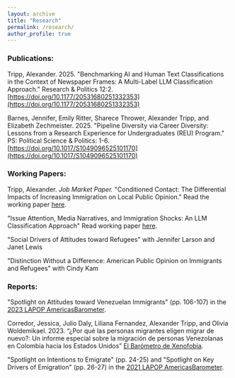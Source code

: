 ```yaml
---
layout: archive
title: "Research"
permalink: /research/
author_profile: true
---
```


### Publications: 

Tripp, Alexander. 2025. "Benchmarking AI and Human Text Classifications in the Context of Newspaper Frames: A Multi-Label LLM Classification Approach." Research & Politics 12:2. [https://doi.org/10.1177/20531680251332353](https://doi.org/10.1177/20531680251332353) 

Barnes, Jennifer, Emily Ritter, Sharece Thrower, Alexander Tripp, and Elizabeth Zechmeister. 2025. "Pipeline Diversity via Career Diversity: Lessons from a Research Experience for Undergraduates (REU) Program." PS: Political Science & Politics: 1-6. [https://doi.org/10.1017/S1049096525101170](https://doi.org/10.1017/S1049096525101170)

### Working Papers: 
Tripp, Alexander. *Job Market Paper.* "Conditioned Contact: The Differential Impacts of Increasing Immigration on Local Public Opinion." Read the working paper [here](). 

"Issue Attention, Media Narratives, and Immigration Shocks: An LLM Classification Approach" Read working paper [here](https://doi.org/10.31219/osf.io/2ytxf_v3). 

"Social Drivers of Attitudes toward Refugees" with Jennifer Larson and Janet Lewis

"Distinction Without a Difference: American Public Opinion on Immigrants and Refugees" with Cindy Kam

### Reports:

"Spotlight on Attitudes toward Venezuelan Immigrants" (pp. 106-107) in the [2023 LAPOP AmericasBarometer](https://www.vanderbilt.edu/lapop/ab2023/AB2023-Pulse-of-Democracy-final-20231205.pdf).

Corredor, Jessica, Julio Daly, Liliana Fernandez, Alexander Tripp, and Olivia Woldemikael. 2023. “¿Por qué las personas migrantes eligen migrar de nuevo?: Un informe especial sobre la migración de personas Venezolanas en Colombia hacia los Estados Unidos” [El Barómetro de Xenofobia](https://ugc.production.linktr.ee/d0a40b2b-81c5-4e76-999c-36c16e45bd14_Informe-Darie-n--Por-que--las-personas-migrantes-eligen-migrar-de-nuevo--2023--1-.pdf).

"Spotlight on Intentions to Emigrate" (pp. 24-25) and "Spotlight on Key Drivers of Emigration" (pp. 26-27) 
in the [2021 LAPOP AmericasBarometer](https://www.vanderbilt.edu/lapop/ab2021/2021_LAPOP_AmericasBarometer_2021_Pulse_of_Democracy.pdf). 
